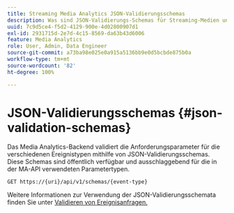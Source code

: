 ```yaml
---
title: Streaming Media Analytics JSON-Validierungsschemas
description: Was sind JSON-Validierungs-Schemas für Streaming-Medien und wie werden sie verwendet, um die richtigen Parameter für den Anfragetext für jeden Ereignistyp zu ermitteln?
uuid: 7c9d5ce4-f5d2-4129-900e-4d02800907d1
exl-id: 2931715d-2e7d-4c15-8569-da63b43d6006
feature: Media Analytics
role: User, Admin, Data Engineer
source-git-commit: a73ba98e025e0a915a5136bb9e0d5bcbde875b0a
workflow-type: tm+mt
source-wordcount: '82'
ht-degree: 100%

---
```


# JSON-Validierungsschemas {#json-validation-schemas}

Das Media Analytics-Backend validiert die Anforderungsparameter für die verschiedenen Ereignistypen mithilfe von JSON-Validierungsschemas. Diese Schemas sind öffentlich verfügbar und ausschlaggebend für die in der MA-API verwendeten Parametertypen.

`GET https://{uri}/api/v1/schemas/{event-type}`

Weitere Informationen zur Verwendung der JSON-Validierungsschemata finden Sie unter [Validieren von Ereignisanfragen.](../mc-api-impl/mc-api-validate-reqs.md)
